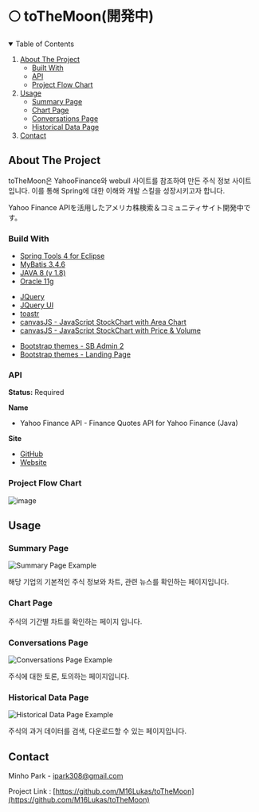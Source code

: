 # 🌕 toTheMoon(開発中)
 
<!-- TABLE OF CONTENTS -->
<details open="open">
  <summary>Table of Contents</summary>
  <ol>
    <li>
      <a href="#about-the-project">About The Project</a>
      <ul>
        <li><a href="#built-with">Built With</a></li>
        <li><a href="#api">API</a></li>
        <li><a href="#project-flow-chart">Project Flow Chart</a></li>
      </ul>
    </li>
    <li>
      <a href="#usage">Usage</a>
      <ul>
        <li><a href="#summary-page">Summary Page</a></li>
        <li><a href="#chart-page">Chart Page</a></li>
        <li><a href="#conversations-page">Conversations Page</a></li>
        <li><a href="#historical-data-page">Historical Data Page</a></li>
      </ul>
    </li>
    <li><a href="#contact">Contact</a></li>
  </ol>
</details>
 
<!-- ABOUT THE PROJECT -->
## About The Project

toTheMoon은 YahooFinance와 webull 사이트를 참조하여 만든 주식 정보 사이트 입니다.
이를 통해 Spring에 대한 이해와 개발 스킬을 성장시키고자 합니다.

Yahoo Finance APIを活用したアメリカ株検索＆コミュニティサイト開発中です。

### Build With

* [Spring Tools 4 for Eclipse](https://spring.io/tools)
* [MyBatis 3.4.6](https://github.com/mybatis/mybatis-3/releases/tag/mybatis-3.4.6)
* [JAVA 8 (v 1.8)](https://www.oracle.com/java/technologies/javase/javase-jdk8-downloads.html)
* [Oracle 11g](https://edelivery.oracle.com/osdc/faces/SoftwareDelivery)

<!-- JavaScript, JQuery -->
* [JQuery](https://jquery.com)
* [JQuery UI](https://jqueryui.com)
* [toastr](https://github.com/CodeSeven/toastr)
* [canvasJS - JavaScript StockChart with Area Chart](https://canvasjs.com/javascript-stockcharts/area-stockchart)
* [canvasJS - JavaScript StockChart with Price & Volume](https://canvasjs.com/javascript-stockcharts/stockchart-price-volume)

<!-- CSS -->
* [Bootstrap themes - SB Admin 2](https://startbootstrap.com/theme/sb-admin-2) 
* [Bootstrap themes - Landing Page](https://startbootstrap.com/theme/landing-page)


### API
**Status:** Required

**Name**
- Yahoo Finance API - Finance Quotes API for Yahoo Finance (Java)

**Site**
- [GitHub](https://github.com/sstrickx/yahoofinance-api)
- [Website](https://financequotes-api.com/)

<!-- Project Flow Chart -->
### Project Flow Chart
![image](https://user-images.githubusercontent.com/46748131/129478116-88dad543-35ad-435e-a679-9a15f43e0aac.jpg)



<!-- USAGE -->
## Usage

### Summary Page

![Summary Page Example](https://user-images.githubusercontent.com/46748131/129054189-ae17a886-46fe-4fe1-9a5b-62f6d81ce2ae.gif)

해당 기업의 기본적인 주식 정보와 차트, 관련 뉴스를 확인하는 페이지입니다.

### Chart Page

주식의 기간별 차트를 확인하는 페이지 입니다.

### Conversations Page

![Conversations Page Example](https://user-images.githubusercontent.com/46748131/129053771-7ce33701-ad00-454a-9e0f-333ad0daa139.gif)

주식에 대한 토론, 토의하는 페이지입니다.

### Historical Data Page

![Historical Data Page Example](https://user-images.githubusercontent.com/46748131/129054247-1f1a44e0-cd7b-46a4-a939-d4120c2f8423.gif)

주식의 과거 데이터를 검색, 다운로드할 수 있는 페이지입니다.


<!-- CONTECT -->
## Contact

Minho Park - ipark308@gmail.com

Project Link : [https://github.com/M16Lukas/toTheMoon](https://github.com/M16Lukas/toTheMoon)

